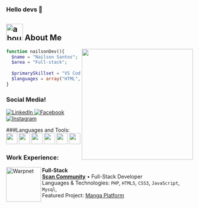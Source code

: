 ### Hello devs 👋

## <img width="45" alt="about" src="https://raw.github.com/elizarov/elizarov/master/about.png"> About Me

<img align="right" width="300" src="https://i2.wp.com/allhtaccess.info/wp-content/uploads/2018/03/programming.gif?fit=1281%2C716&ssl=1" />

```php
function nailsonDev(){
  $name = "Nailson Santos";
  $area = "Full-stack";
 
  $primarySkillset = "VS Code, GIT, MYSQL";
  $languages = array("HTML", "CSS", "PHP", "JavaScript");
}
````
### Social Media!

<p align="left">
  <a href="#" title="LinkedIn">
    <img src="https://img.shields.io/badge/-Linkedin-0e76a8?style=flat-square&logo=Linkedin&logoColor=white&link=LINK-TO-YOUR-LINKEDIN" alt="LinkedIn"/>
  </a>

  <a href="#" title="Facebook">
    <img src="https://img.shields.io/badge/-Facebook-3b5998?style=flat-square&labelColor=3b5998&logo=facebook&logoColor=white&link=LINK-TO-YOUR-FACEBOOK" alt="Facebook"/>
  </a>

  <a href="#" title="Youtube">
    <img src="https://img.shields.io/badge/-YouTube-a60c0c?style=flat-square&labelColor=a60c0c&logo=youtube&logoColor=white&link=LINK-TO-YOUR-INSTAGRAM" alt="Instagram"/>
  </a>
</p>

###Languages and Tools:
<code><img height="30" src="https://raw.githubusercontent.com/github/explore/80688e429a7d4ef2fca1e82350fe8e3517d3494d/topics/php/php.png"></code>
<code><img height="30" src="https://raw.githubusercontent.com/github/explore/80688e429a7d4ef2fca1e82350fe8e3517d3494d/topics/javascript/javascript.png"></code>
<code><img height="30" src="https://raw.githubusercontent.com/github/explore/80688e429a7d4ef2fca1e82350fe8e3517d3494d/topics/visual-studio-code/visual-studio-code.png"></code>
<code><img height="30" src="https://raw.githubusercontent.com/github/explore/80688e429a7d4ef2fca1e82350fe8e3517d3494d/topics/git/git.png"></code>
<code><img height="30" src="https://raw.githubusercontent.com/github/explore/80688e429a7d4ef2fca1e82350fe8e3517d3494d/topics/html/html.png"></code>
<code><img height="30" src="https://raw.githubusercontent.com/github/explore/80688e429a7d4ef2fca1e82350fe8e3517d3494d/topics/css/css.png"></code>

### Work Experience:

[<img align="left" height="94px" width="94px" alt="Warpnet" src="https://www.spacex.com/static/images/share.jpg"/>](https://www.spacex.com/)

**Full-Stack** \
[**Scan Community**](https://www.scan.community/) • Full-Stack Developer\
Languages & Technologies: `PHP`, `HTML5`, `CSS3`, `JavaScript`, `Mysql`,\
Featured Project: [Manga Platform](https://www.scan.community.com/)
